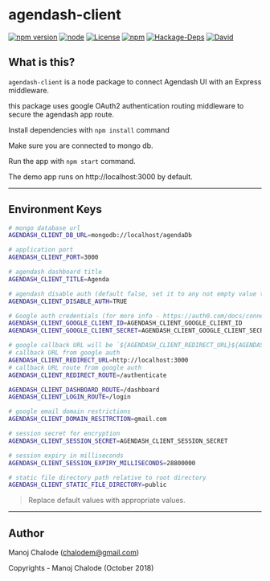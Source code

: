 # agendash-client

[![npm version][npm-image]][npm-url]
[![node][node-version-image]][node-version-url]
[![License][license-image]][license-url]
[![npm][downloads-image]][downloads-url]
[![Hackage-Deps][dependency-image]][dependency-url]
[![David][dev-dependency-image]][dev-dependency-url]

[npm-url]: https://www.npmjs.com/package/agendash-client
[npm-image]: https://img.shields.io/npm/v/agendash-client.svg

[license-url]: https://opensource.org/licenses/MIT
[license-image]: https://img.shields.io/npm/l/make-coverage-badge.svg

[downloads-url]: https://www.npmjs.com/package/agendash-client
[downloads-image]: https://img.shields.io/npm/dm/agendash-client.svg

[node-version-url]: https://github.com/manojc/agendash-client
[node-version-image]: https://img.shields.io/badge/node-%3E=6.0-blue.svg?style=flat-square

[dependency-url]: https://www.npmjs.com/package/agendash-client
[dependency-image]: https://img.shields.io/hackage-deps/v/lens.svg

[dev-dependency-url]: https://www.npmjs.com/package/agendash-client
[dev-dependency-image]: https://img.shields.io/david/dev/manojc/agendash-client.svg

## What is this?

`agendash-client` is a node package to connect Agendash UI with an Express middleware.

this package uses google OAuth2 authentication routing middleware to secure the agendash app route.

Install dependencies with `npm install` command

Make sure you are connected to mongo db.

Run the app with `npm start` command.

The demo app runs on http://localhost:3000 by default.

---

## Environment Keys

``` bash
# mongo database url
AGENDASH_CLIENT_DB_URL=mongodb://localhost/agendaDb

# application port
AGENDASH_CLIENT_PORT=3000

# agendash dashboard title
AGENDASH_CLIENT_TITLE=Agenda

# agendash disable auth (default false, set it to any not empty value to make it true)
AGENDASH_CLIENT_DISABLE_AUTH=TRUE

# Google auth credentials (for more info - https://auth0.com/docs/connections/social/google)
AGENDASH_CLIENT_GOOGLE_CLIENT_ID=AGENDASH_CLIENT_GOOGLE_CLIENT_ID
AGENDASH_CLIENT_GOOGLE_CLIENT_SECRET=AGENDASH_CLIENT_GOOGLE_CLIENT_SECRET

# google callback URL will be `${AGENDASH_CLIENT_REDIRECT_URL}${AGENDASH_CLIENT_REDIRECT_ROUTE}`
# callback URL from google auth
AGENDASH_CLIENT_REDIRECT_URL=http://localhost:3000
# callback URL route from google auth
AGENDASH_CLIENT_REDIRECT_ROUTE=/authenticate

AGENDASH_CLIENT_DASHBOARD_ROUTE=/dashboard
AGENDASH_CLIENT_LOGIN_ROUTE=/login

# google email domain restrictions
AGENDASH_CLIENT_DOMAIN_RESITRCTION=gmail.com

# session secret for encryption
AGENDASH_CLIENT_SESSION_SECRET=AGENDASH_CLIENT_SESSION_SECRET

# session expiry in milliseconds
AGENDASH_CLIENT_SESSION_EXPIRY_MILLISECONDS=28800000

# static file directory path relative to root directory
AGENDASH_CLIENT_STATIC_FILE_DIRECTORY=public

```

> Replace default values with appropriate values.


---

## Author

Manoj Chalode (chalodem@gmail.com)

Copyrights - Manoj Chalode (October  2018)
